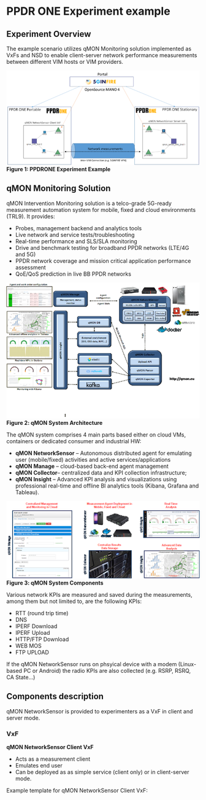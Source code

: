 <!-- TITLE: PPDR ONE Experiment example  -->
<!-- SUBTITLE: Network performance testing for PPDR-ready network architectures -->

# PPDR ONE Experiment example
## Experiment Overview

The example scenario utilizes qMON Monitoring solution implemented as VxFs and NSD to enable client-server network performance measurements between different VIM hosts or VIM providers.

![Ppdrone Experiment Example Small](/uploads/ppdrone/ppdrone-experiment-example-small.png "Ppdrone Experiment Example Small")
**Figure 1: PPDRONE Experiment Example**

## qMON Monitoring Solution

qMON Intervention Monitoring solution is a telco-grade 5G-ready measurement automation system for mobile, fixed and cloud environments (TRL9). It provides:
* Probes, management backend and analytics tools
* Live network and service tests/troubleshooting 
* Real-time performance and SLS/SLA monitoring
* Drive and benchmark testing for broadband PPDR networks (LTE/4G and 5G)
* PPDR network coverage and mission critical application performance assessment
* QoE/QoS prediction in live BB PPDR networks

![Qmon System Architecture](/uploads/ppdrone/qmon-system-architecture-small.png "Qmon System Architecture")
**Figure 2: qMON System Architecture**

The qMON system comprises 4 main parts based either on cloud VMs, containers or dedicated consumer and industrial HW:
* **qMON NetworkSensor** – Autonomous distributed agent for emulating user (mobile/fixed) activities and active services/applications
* **qMON Manage** – cloud-based back-end agent management
* **qMON Collector**– centralized data and KPI collection infrastructure;
* **qMON Insight** – Advanced KPI analysis and visualizations using professional real-time and offline BI analytics tools (Kibana, Grafana and Tableau).

![Qmon](/uploads/ppdrone/qmon.png "Qmon")
**Figure 3: qMON System Components**

Various network KPIs are measured and saved during the measurements, among them but not limited to, are the following KPIs:

* RTT (round trip time)
* DNS
* IPERF Download
* IPERF Upload
* HTTP/FTP Download
* WEB MOS
* FTP UPLOAD

If the qMON NetworkSensor runs on phsyical device with a modem (Linux-based PC or Android) the radio KPIs are also collected (e.g. RSRP, RSRQ, CA State…)

## Components description

qMON NetworkSensor is provided to experimenters as a VxF in client and server mode. 

### VxF

**qMON NetworkSensor Client VxF**

* Acts as a measurement client
* Emulates end user
* Can be deployed as as simple service (client only) or in client-server mode.

Example template for qMON NetworkSensor Client VxF:
